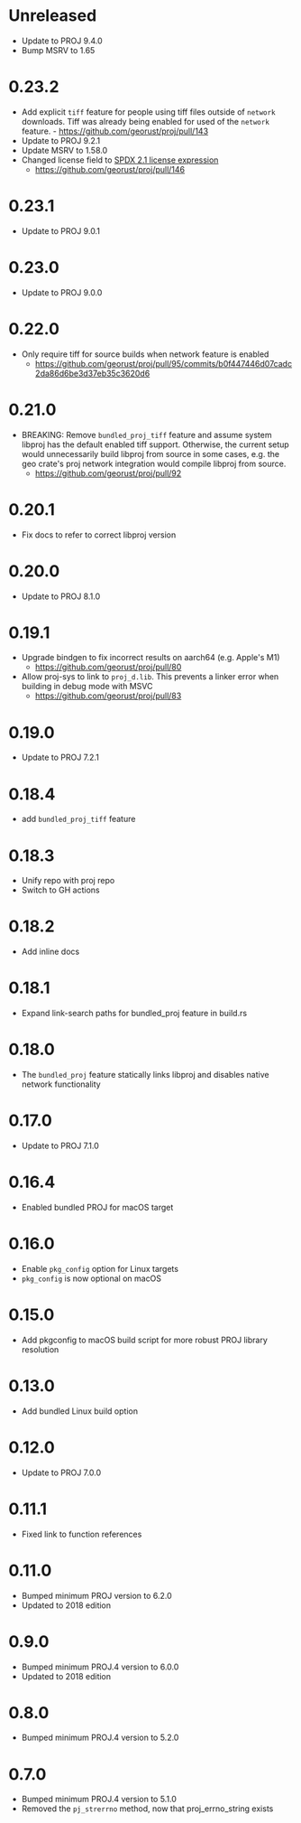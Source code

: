 # Unreleased

- Update to PROJ 9.4.0
- Bump MSRV to 1.65


# 0.23.2

- Add explicit `tiff` feature for people using tiff files outside of `network`
  downloads. Tiff was already being enabled for used of the `network` feature.
      - <https://github.com/georust/proj/pull/143>
- Update to PROJ 9.2.1
- Update MSRV to 1.58.0
- Changed license field to [SPDX 2.1 license expression](https://spdx.dev/spdx-specification-21-web-version/#h.jxpfx0ykyb60)
  -  <https://github.com/georust/proj/pull/146>

# 0.23.1

- Update to PROJ 9.0.1

# 0.23.0

- Update to PROJ 9.0.0

# 0.22.0

- Only require tiff for source builds when network feature is enabled
    - <https://github.com/georust/proj/pull/95/commits/b0f447446d07cadc2da86d6be3d37eb35c3620d6>

# 0.21.0

- BREAKING: Remove `bundled_proj_tiff` feature and assume system libproj has
  the default enabled tiff support. Otherwise, the current setup would
  unnecessarily build libproj from source in some cases, e.g. the geo crate's
  proj network integration would compile libproj from source.
    - <https://github.com/georust/proj/pull/92>

# 0.20.1
- Fix docs to refer to correct libproj version

# 0.20.0
- Update to PROJ 8.1.0

# 0.19.1

- Upgrade bindgen to fix incorrect results on aarch64 (e.g. Apple's M1)
    - <https://github.com/georust/proj/pull/80>
- Allow proj-sys to link to `proj_d.lib`. This prevents a linker error when building in debug mode with MSVC
    - <https://github.com/georust/proj/pull/83>

# 0.19.0
- Update to PROJ 7.2.1

# 0.18.4
- add `bundled_proj_tiff` feature

# 0.18.3
- Unify repo with proj repo
- Switch to GH actions

# 0.18.2
- Add inline docs

# 0.18.1
- Expand link-search paths for bundled_proj feature in build.rs

# 0.18.0
- The `bundled_proj` feature statically links libproj and disables native network functionality

# 0.17.0
- Update to PROJ 7.1.0

# 0.16.4
- Enabled bundled PROJ for macOS target

# 0.16.0
- Enable `pkg_config` option for Linux targets
- `pkg_config` is now optional on macOS

# 0.15.0
- Add pkgconfig to macOS build script for more robust PROJ library resolution

# 0.13.0
- Add bundled Linux build option

# 0.12.0
- Update to PROJ 7.0.0

# 0.11.1
- Fixed link to function references

# 0.11.0
- Bumped minimum PROJ version to 6.2.0
- Updated to 2018 edition

# 0.9.0
- Bumped minimum PROJ.4 version to 6.0.0
- Updated to 2018 edition

# 0.8.0
- Bumped minimum PROJ.4 version to 5.2.0

# 0.7.0
- Bumped minimum PROJ.4 version to 5.1.0
- Removed the `pj_strerrno` method, now that proj_errno_string exists

